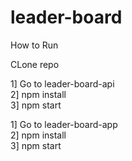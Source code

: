 # leader-board

How to Run

CLone repo

1] Go to leader-board-api <br>
2] npm install<br>
3] npm start<br>

1] Go to leader-board-app<br>
2] npm install<br>
3] npm start<br>
